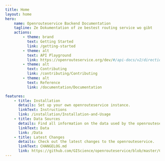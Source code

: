 ```yaml
---
title: Home
layout: home
hero:
    name: Openrouteservice Backend Documentation
    tagline: Ze Dokumentation of ze bestest routing service wo gibt
    actions:
        - theme: brand
          text: Getting Started
          link: /getting-started
        - theme: alt
          text: API Playground
          link: https://openrouteservice.org/dev/#/api-docs/v2/directions/{profile}/post
        - theme: alt
          text: Contributing
          link: /contributing/Contributing
        - theme: alt
          text: Reference
          link: /documentation/Documentation

features:
    - title: Installation
      details: Set up your own openrouteservice instance.
      linkText: Instructions
      link: /installation/Installation-and-Usage
    - title: Data Sources
      details: Find all information on the data used by the openrouteservice here.
      linkText: Data
      link: /Data
    - title: Latest Changes
      details: Check out the latest changes to the openrouteservice.
      linkText: CHANGELOG.md
      link: https://github.com/GIScience/openrouteservice/blob/master/CHANGELOG.md
---
```

